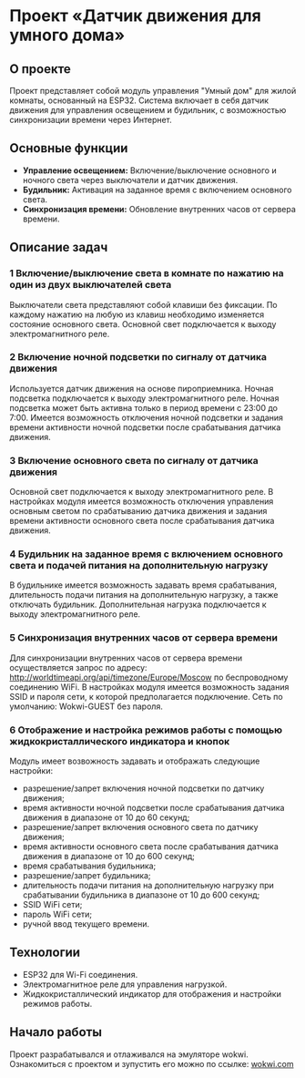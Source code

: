 # Проект «Датчик движения для умного дома»

## О проекте
Проект представляет собой модуль управления "Умный дом" для жилой комнаты, основанный на ESP32. Система включает в себя датчик движения для управления освещением и будильник, с возможностью синхронизации времени через Интернет.

## Основные функции
- **Управление освещением:** Включение/выключение основного и ночного света через выключатели и датчик движения.
- **Будильник:** Активация на заданное время с включением основного света.
- **Синхронизация времени:** Обновление внутренних часов от сервера времени.

## Описание задач

### 1 Включение/выключение света в комнате по нажатию на один из двух выключателей света

Выключатели света представляют собой клавиши без фиксации. По каждому нажатию на любую из клавиш необходимо изменяется состояние основного света. Основной свет подключается к выходу электромагнитного реле.

### 2 Включение ночной подсветки по сигналу от датчика движения

Используется датчик движения на основе пироприемника. Ночная подсветка подключается к выходу электромагнитного реле. Ночная подсветка может быть активна только в период времени с 23:00 до 7:00. Имеется возможность отключения ночной подсветки и задания времени активности ночной подсветки после срабатывания датчика движения.

### 3 Включение основного света по сигналу от датчика движения

Основной свет подключается к выходу электромагнитного реле. В настройках модуля имеется возможность отключения управления основным светом по срабатыванию датчика движения и задания времени активности основного света после срабатывания датчика движения.

### 4 Будильник на заданное время с включением основного света и подачей питания на дополнительную нагрузку

В будильнике имеется возможность задавать время срабатывания, длительность подачи питания на дополнительную нагрузку, а также отключать будильник. Дополнительная нагрузка подключается к выходу электромагнитного реле. 

### 5 Синхронизация внутренних часов от сервера времени

Для синхронизации внутренних часов от сервера времени осуществляется запрос по адресу: http://worldtimeapi.org/api/timezone/Europe/Moscow по беспроводному соединению WiFi. В настройках модуля имеется возможность задания SSID и пароля сети, к которой предполагается подключение. Сеть по умолчанию: Wokwi-GUEST без пароля.

### 6 Отображение и настройка режимов работы с помощью жидкокристаллического индикатора и кнопок

Модуль имеет возвожность задавать и отображать следующие настройки:
+ разрешение/запрет включения ночной подсветки по датчику движения;
+ время активности ночной подсветки после срабатывания датчика движения в диапазоне от 10 до 60 секунд; 
+ разрешение/запрет включения основного света по датчику движения;
+ время активности основного света после срабатывания датчика движения в диапазоне от 10 до 600 секунд; 
+ время срабатывания будильника;
+ разрешение/запрет будильника;
+ длительность подачи питания на дополнительную нагрузку при срабатывании будильника в диапазоне от 10 до 600 секунд;
+ SSID WiFi сети;
+ пароль WiFi сети;
+ ручной ввод текущего времени.

## Технологии
- ESP32 для Wi-Fi соединения.
- Электромагнитное реле для управления нагрузкой.
- Жидкокристаллический индикатор для отображения и настройки режимов работы.

## Начало работы
Проект разрабатывался и отлаживался на эмуляторе wokwi. Ознакомиться с проектом и зупустить его можно по ссылке:
[wokwi.com](https://wokwi.com/projects/381583671827389441)
